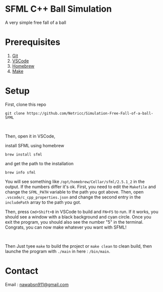 # SFML C++ Ball Simulation

A very simple free fall of a ball

# Prerequisites

1. [Git](https://git-scm.com/)
2. [VSCode](https://code.visualstudio.com/)
3. [Homebrew](https://brew.sh)
4. [Make](https://www.gnu.org/software/make/#download)

# Setup

First, clone this repo

```
git clone https://github.com/Netricc/Simulation-Free-Fall-of-a-ball-SFML
```

<br />

Then, open it in VSCode,

install SFML using homebrew

```
brew install sfml
```

and get the path to the installation

```
brew info sfml
```

You will see something like `/opt/homebrew/Cellar/sfml/2.5.1_2` in the output. If the numbers differ it's ok.
First, you need to edit the `Makefile` and change the `SFML_PATH` variable to the path you got above. Then, open `.vscode/c_cpp_properties.json` and change the second entry in the `includePath` array to the path you got.

Then, press `Cmd+Shift+B` in VSCode to build and `FN+F5` to run. If it works, you should see a window with a black background and cyan circle. Once you exit the program, you should also see the number "5" in the terminal. Congrats, you can now make whatever you want with SFML!

<br>

Then Just tyee `make` to build the project or `make clean` to clean build, then launche the program with `./main` in here : `/bin/main`.

# Contact

Email : nawabsn911@gmail.com
